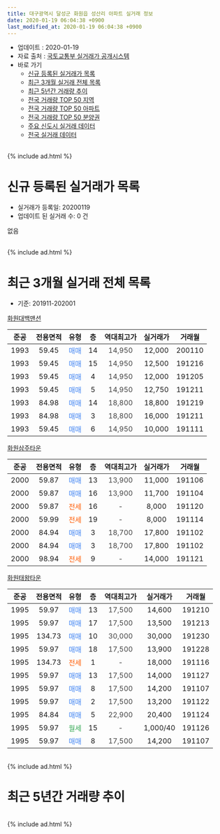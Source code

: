 ```yaml
---
title: 대구광역시 달성군 화원읍 성산리 아파트 실거래 정보
date: 2020-01-19 06:04:38 +0900
last_modified_at: 2020-01-19 06:04:38 +0900
---
```


* 업데이트 : 2020-01-19
* 자료 출처 : [국토교통부 실거래가 공개시스템](http://rt.molit.go.kr)
* 바로 가기
    * [신규 등록된 실거래가 목록](#신규-등록된-실거래가-목록)
    * [최근 3개월 실거래 전체 목록](#최근-3개월-실거래-전체-목록)
    * [최근 5년간 거래량 추이](#최근-5년간-거래량-추이)
    * [전국 거래량 TOP 50 지역](https://apt-info.github.io/apt-trade-info/최근-3개월-전국에서-가장-거래가-많이-발생한-지역)
    * [전국 거래량 TOP 50 아파트](https://apt-info.github.io/apt-trade-info/최근-3개월-전국에서-가장-거래가-많이-발생한-아파트)
    * [전국 거래량 TOP 50 분양권](https://apt-info.github.io/apt-trade-info/최근-3개월-전국에서-가장-거래가-많이-발생한-분양권)
    * [주요 신도시 실거래 데이터](https://apt-info.github.io/apt-trade-info/주요-신도시)
    * [전국 실거래 데이터](https://apt-info.github.io/apt-trade-info/전국)
<br>
{% include ad.html %}
<br>

# 신규 등록된 실거래가 목록
* 실거래가 등록일: 20200119
* 업데이트 된 실거래 수: 0 건

없음

<br>
{% include ad.html %}
<br>

# 최근 3개월 실거래 전체 목록
* 기준: 201911-202001


[화원대백맨션](https://search.naver.com/search.naver?query=%EB%8C%80%EA%B5%AC%EA%B4%91%EC%97%AD%EC%8B%9C+%EB%8B%AC%EC%84%B1%EA%B5%B0+%ED%99%94%EC%9B%90%EC%9D%8D+%EC%84%B1%EC%82%B0%EB%A6%AC+%ED%99%94%EC%9B%90%EB%8C%80%EB%B0%B1%EB%A7%A8%EC%85%98)

|준공|전용면적|유형|층|역대최고가|실거래가|거래월|
|:---:|:---:|:---:|:---:|:---:|:---:|:---:|
|1993|59.45|<span style="color:#4285f3">매매</span>|14|<span style="color:#444444">14,950</span>|12,000|200110|
|1993|59.45|<span style="color:#4285f3">매매</span>|15|<span style="color:#444444">14,950</span>|12,500|191216|
|1993|59.45|<span style="color:#4285f3">매매</span>|4|<span style="color:#444444">14,950</span>|12,000|191205|
|1993|59.45|<span style="color:#4285f3">매매</span>|5|<span style="color:#444444">14,950</span>|12,750|191211|
|1993|84.98|<span style="color:#4285f3">매매</span>|14|<span style="color:#444444">18,800</span>|18,800|191219|
|1993|84.98|<span style="color:#4285f3">매매</span>|3|<span style="color:#444444">18,800</span>|16,000|191211|
|1993|59.45|<span style="color:#4285f3">매매</span>|6|<span style="color:#444444">14,950</span>|10,000|191111|

[화원삼주타운](https://search.naver.com/search.naver?query=%EB%8C%80%EA%B5%AC%EA%B4%91%EC%97%AD%EC%8B%9C+%EB%8B%AC%EC%84%B1%EA%B5%B0+%ED%99%94%EC%9B%90%EC%9D%8D+%EC%84%B1%EC%82%B0%EB%A6%AC+%ED%99%94%EC%9B%90%EC%82%BC%EC%A3%BC%ED%83%80%EC%9A%B4)

|준공|전용면적|유형|층|역대최고가|실거래가|거래월|
|:---:|:---:|:---:|:---:|:---:|:---:|:---:|
|2000|59.87|<span style="color:#4285f3">매매</span>|13|<span style="color:#444444">13,900</span>|11,000|191106|
|2000|59.87|<span style="color:#4285f3">매매</span>|16|<span style="color:#444444">13,900</span>|11,700|191104|
|2000|59.87|<span style="color:#ff5a00">전세</span>|16|<span style="color:#444444">-</span>|8,000|191120|
|2000|59.99|<span style="color:#ff5a00">전세</span>|19|<span style="color:#444444">-</span>|8,000|191114|
|2000|84.94|<span style="color:#4285f3">매매</span>|3|<span style="color:#444444">18,700</span>|17,800|191102|
|2000|84.94|<span style="color:#4285f3">매매</span>|3|<span style="color:#444444">18,700</span>|17,800|191102|
|2000|98.94|<span style="color:#ff5a00">전세</span>|9|<span style="color:#444444">-</span>|14,000|191121|

[화원태왕타운](https://search.naver.com/search.naver?query=%EB%8C%80%EA%B5%AC%EA%B4%91%EC%97%AD%EC%8B%9C+%EB%8B%AC%EC%84%B1%EA%B5%B0+%ED%99%94%EC%9B%90%EC%9D%8D+%EC%84%B1%EC%82%B0%EB%A6%AC+%ED%99%94%EC%9B%90%ED%83%9C%EC%99%95%ED%83%80%EC%9A%B4)

|준공|전용면적|유형|층|역대최고가|실거래가|거래월|
|:---:|:---:|:---:|:---:|:---:|:---:|:---:|
|1995|59.97|<span style="color:#4285f3">매매</span>|13|<span style="color:#444444">17,500</span>|14,600|191210|
|1995|59.97|<span style="color:#4285f3">매매</span>|17|<span style="color:#444444">17,500</span>|13,500|191213|
|1995|134.73|<span style="color:#4285f3">매매</span>|10|<span style="color:#444444">30,000</span>|30,000|191230|
|1995|59.97|<span style="color:#4285f3">매매</span>|18|<span style="color:#444444">17,500</span>|13,900|191228|
|1995|134.73|<span style="color:#ff5a00">전세</span>|1|<span style="color:#444444">-</span>|18,000|191116|
|1995|59.97|<span style="color:#4285f3">매매</span>|13|<span style="color:#444444">17,500</span>|14,000|191127|
|1995|59.97|<span style="color:#4285f3">매매</span>|8|<span style="color:#444444">17,500</span>|14,200|191107|
|1995|59.97|<span style="color:#4285f3">매매</span>|2|<span style="color:#444444">17,500</span>|13,200|191122|
|1995|84.84|<span style="color:#4285f3">매매</span>|5|<span style="color:#444444">22,900</span>|20,400|191124|
|1995|59.97|<span style="color:#34a853">월세</span>|15|<span style="color:#444444">-</span>|1,000/40|191126|
|1995|59.97|<span style="color:#4285f3">매매</span>|8|<span style="color:#444444">17,500</span>|14,200|191107|


<br>
{% include ad.html %}
<br>

# 최근 5년간 거래량 추이


<div style="width:100%;">
    <canvas id="deal_progress" height="200"></canvas>
</div>

<script>
new Chart(document.getElementById("deal_progress"), {
    type: 'line',
    data: {
        labels: ['201501','201502','201503','201504','201505','201506','201507','201508','201509','201510','201511','201512','201601','201602','201603','201604','201605','201606','201607','201608','201609','201610','201611','201612','201701','201702','201703','201704','201705','201706','201707','201708','201709','201710','201711','201712','201801','201802','201803','201804','201805','201806','201807','201808','201809','201810','201811','201812','201901','201902','201903','201904','201905','201906','201907','201908','201909','201910','201911','201912','202001'],
        datasets: [{
            label: '매매',
            pointRadius: 1,
            data: [7, 7, 8, 11, 8, 16, 18, 13, 7, 10, 12, 6, 1, 3, 3, 2, 4, 0, 2, 1, 3, 7, 7, 2, 7, 1, 2, 7, 7, 7, 9, 6, 5, 7, 8, 5, 3, 9, 19, 5, 9, 8, 4, 8, 7, 8, 4, 4, 6, 7, 7, 10, 7, 6, 6, 11, 10, 7, 10, 9, 1],
            borderColor: "rgba(255, 201, 14, 1)",
            backgroundColor: "rgba(255, 201, 14, 0.5)",
            fill: false,
            lineTension: 0
        },{
            label: '전월세',
            pointRadius: 1,
            data: [3, 5, 1, 6, 2, 8, 5, 4, 4, 2, 8, 2, 4, 1, 5, 1, 0, 1, 3, 2, 2, 5, 5, 2, 3, 5, 4, 2, 3, 5, 5, 2, 2, 3, 2, 2, 3, 5, 3, 2, 4, 2, 1, 1, 1, 2, 2, 2, 3, 7, 3, 3, 3, 1, 0, 0, 3, 3, 5, 0, 0],
            borderColor: "rgba(0, 141, 185, 1)",
            backgroundColor: "rgba(0, 141, 185, 0.5)",
            fill: false,
            lineTension: 0
        }
        ]
    },
    options: {
        responsive: true,
        title: {
            display: false
        },
        tooltips: {
            mode: 'index',
            intersect: false
        },
        hover: {
            mode: 'nearest',
            intersect: true
        },
        scales: {
            xAxes: [{
                display: true,
                scaleLabel: {
                    display: true,
                    labelString: '년/월'
                }
            }],
            yAxes: [{
                display: true,
                ticks: {
                    suggestedMin: 0,
                },
                scaleLabel: {
                    display: true,
                    labelString: '실거래 수'
                }
            }]
        }
    }
});

</script>


<br>
{% include ad.html %}
<br>


